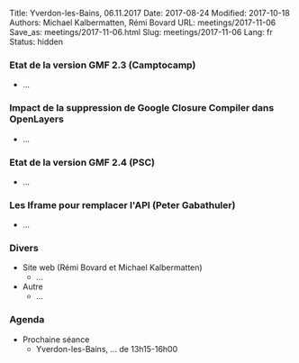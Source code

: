 Title: Yverdon-les-Bains, 06.11.2017
Date: 2017-08-24
Modified: 2017-10-18
Authors: Michael Kalbermatten, Rémi Bovard
URL: meetings/2017-11-06
Save_as: meetings/2017-11-06.html
Slug: meetings/2017-11-06
Lang: fr
Status: hidden

### Etat de la version GMF 2.3 (Camptocamp)

* ...

### Impact de la suppression de Google Closure Compiler dans OpenLayers

* ...

### Etat de la version GMF 2.4 (PSC)

* ...

### Les Iframe pour remplacer l'API (Peter Gabathuler)

* ...

### Divers

* Site web (Rémi Bovard et Michael Kalbermatten)
    * ...
* Autre
    * ...

### Agenda

* Prochaine séance
    * Yverdon-les-Bains, ... de 13h15-16h00
